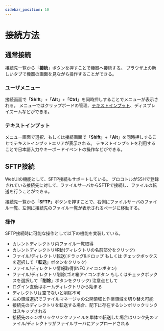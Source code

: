```yaml
---
sidebar_position: 10
---
```

# 接続方法

## 通常接続

接続先一覧から「**接続**」ボタンを押すことで機器へ接続する。
ブラウザ上の新しいタブで機器の画面を見ながら操作することができる。

### ユーザメニュー
接続画面で「**Shift**」+「**Alt**」+「**Ctrl**」を同時押しすることでメニューが表示される。
メニューではクリップボードの管理、[テキストインプット](#テキストインプット)、ディスプレイズームなどができる。

### テキストインプット

メニュー画面で選択、もしくは接続画面で「**Shift**」+「**Alt**」を同時押しすることでテキストインプットエリアが表示される。
テキストインプットを利用することで日本語入力やキーボードイベントの操作などができる。


## SFTP接続

WebUIの機能として、SFTP接続もサポートしている。
プロコトルがSSHで登録されている接続先に対して、ファイルサーバからSFTPで接続し、ファイルの転送を行うことができる。

接続先一覧から「**SFTP**」ボタンを押すことで、右側にファイルサーバのファイル一覧、左側に接続先のファイル一覧が表示されるページに移動する。

### 操作

SFTP接続時に可能な操作として以下の機能を実装している。
- カレントディレクトリ内ファイル一覧取得
- カレントディレクトリ移動(ディレクトリの名前部分をクリック)
- ファイル/ディレクトリ転送(ドラッグ&ドロップ もしくは チェックボックスを選択して「**転送**」ボタンをクリック)
- ファイル/ディレクトリ情報取得(INFOアイコンボタン)
- ファイル/ディレクトリ削除(ゴミ箱アイコンボタン もしくはチェックボックスを選択して「**削除**」ボタンをクリック)
注意点として
- ログイン直後はホームディレクトリから始まる
- ディレクトリは空でないと削除不可
- 左の領域選択でファイルマネージャの公開領域と作業領域を切り替え可能
- 接続先のディレクトリを転送する場合、配下に存在するシンボリックリンクはスキップされる
- 接続先のシンボリックリンクファイルを単体で転送した場合はリンク先のファイル/ディレクトリがファイルサーバにアップロードされる

